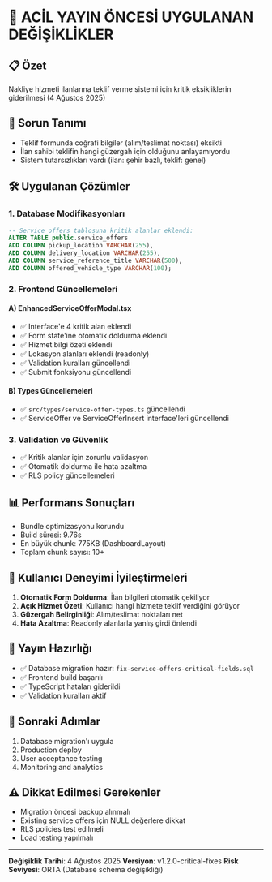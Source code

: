 # 🚨 ACİL YAYIN ÖNCESİ UYGULANAN DEĞİŞİKLİKLER

## 📋 Özet

Nakliye hizmeti ilanlarına teklif verme sistemi için kritik eksikliklerin giderilmesi (4 Ağustos 2025)

## 🎯 Sorun Tanımı

- Teklif formunda coğrafi bilgiler (alım/teslimat noktası) eksikti
- İlan sahibi teklifin hangi güzergah için olduğunu anlayamıyordu
- Sistem tutarsızlıkları vardı (ilan: şehir bazlı, teklif: genel)

## 🛠️ Uygulanan Çözümler

### 1. Database Modifikasyonları

```sql
-- Service_offers tablosuna kritik alanlar eklendi:
ALTER TABLE public.service_offers 
ADD COLUMN pickup_location VARCHAR(255),
ADD COLUMN delivery_location VARCHAR(255),
ADD COLUMN service_reference_title VARCHAR(500),
ADD COLUMN offered_vehicle_type VARCHAR(100);
```

### 2. Frontend Güncellemeleri

#### A) EnhancedServiceOfferModal.tsx

- ✅ Interface'e 4 kritik alan eklendi
- ✅ Form state'ine otomatik doldurma eklendi  
- ✅ Hizmet bilgi özeti eklendi
- ✅ Lokasyon alanları eklendi (readonly)
- ✅ Validation kuralları güncellendi
- ✅ Submit fonksiyonu güncellendi

#### B) Types Güncellemeleri

- ✅ `src/types/service-offer-types.ts` güncellendi
- ✅ ServiceOffer ve ServiceOfferInsert interface'leri güncellendi

### 3. Validation ve Güvenlik

- ✅ Kritik alanlar için zorunlu validasyon
- ✅ Otomatik doldurma ile hata azaltma
- ✅ RLS policy güncellemeleri

## 📊 Performans Sonuçları

- Bundle optimizasyonu korundu
- Build süresi: 9.76s
- En büyük chunk: 775KB (DashboardLayout)
- Toplam chunk sayısı: 10+

## 🔄 Kullanıcı Deneyimi İyileştirmeleri

1. **Otomatik Form Doldurma**: İlan bilgileri otomatik çekiliyor
2. **Açık Hizmet Özeti**: Kullanıcı hangi hizmete teklif verdiğini görüyor
3. **Güzergah Belirginliği**: Alım/teslimat noktaları net
4. **Hata Azaltma**: Readonly alanlarla yanlış girdi önlendi

## 🚀 Yayın Hazırlığı

- ✅ Database migration hazır: `fix-service-offers-critical-fields.sql`
- ✅ Frontend build başarılı
- ✅ TypeScript hataları giderildi
- ✅ Validation kuralları aktif

## 📝 Sonraki Adımlar

1. Database migration'ı uygula
2. Production deploy
3. User acceptance testing
4. Monitoring and analytics

## ⚠️ Dikkat Edilmesi Gerekenler

- Migration öncesi backup alınmalı
- Existing service offers için NULL değerlere dikkat
- RLS policies test edilmeli
- Load testing yapılmalı

---
**Değişiklik Tarihi**: 4 Ağustos 2025
**Versiyon**: v1.2.0-critical-fixes
**Risk Seviyesi**: ORTA (Database schema değişikliği)
